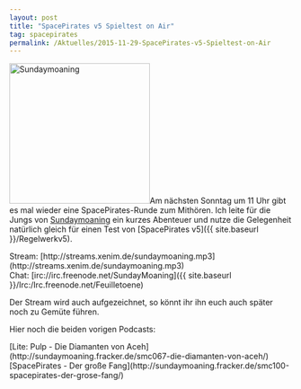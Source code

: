 ```yaml
---
layout: post
title: "SpacePirates v5 Spieltest on Air"
tag: spacepirates
permalink: /Aktuelles/2015-11-29-SpacePirates-v5-Spieltest-on-Air
---
```


<img alt="Sundaymoaning" class="floatleft" height="250" src="{{ site.baseurl }}/assets/pics/jcgames/gallery/diverse/tn2/sundaymoaning.png" width="250" />Am nächsten Sonntag um 11 Uhr gibt es mal wieder eine SpacePirates-Runde zum Mithören. Ich leite für die Jungs von [Sundaymoaning](http://sundaymoaning.de) ein kurzes Abenteuer und nutze die Gelegenheit natürlich gleich für einen Test von [SpacePirates v5]({{ site.baseurl }}/Regelwerkv5).

<p>Stream: [http://streams.xenim.de/sundaymoaning.mp3](http://streams.xenim.de/sundaymoaning.mp3)<br/>
Chat: [irc://irc.freenode.net/SundayMoaning]({{ site.baseurl }}/Irc:/Irc.freenode.net/Feuilletoene)</p>
Der Stream wird auch aufgezeichnet, so könnt ihr ihn euch auch später noch zu Gemüte führen.

Hier noch die beiden vorigen Podcasts:

<p>[Lite: Pulp - Die Diamanten von Aceh](http://sundaymoaning.fracker.de/smc067-die-diamanten-von-aceh/)<br/>
[SpacePirates - Der große Fang](http://sundaymoaning.fracker.de/smc100-spacepirates-der-grose-fang/)</p>

